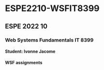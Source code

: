 # ESPE2210-WSFIT8399
## ESPE 2022 10 
### Web Systems Fundamentals  IT 8399
#### Student: Ivonne Jacome
#### WSF assignments
